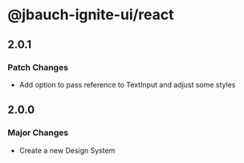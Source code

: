 # @jbauch-ignite-ui/react

## 2.0.1

### Patch Changes

- Add option to pass reference to TextInput and adjust some styles

## 2.0.0

### Major Changes

- Create a new Design System
